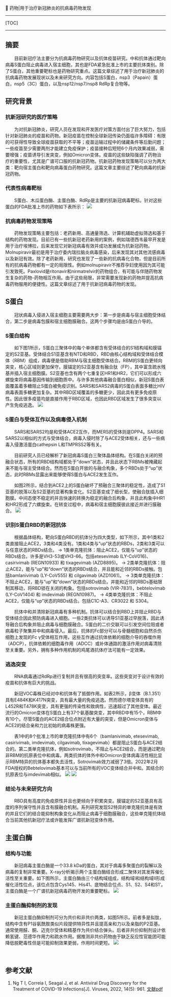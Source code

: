 👏 药物|用于治疗新冠肺炎的抗病毒药物发现

---
[TOC]

---
## 摘要
&emsp;&emsp;目前新冠疗法主要分为抗病毒药物研究以及抗体疫苗研究。中和抗体通过靶向病毒S蛋白阻止病毒进入宿主细胞，其也是FDA紧急批准上市的主要抗体类别。除了S蛋白，其他重要靶标也是药物研究重点。这篇文章综述了用于治疗新冠肺炎的抗病毒药物发展现状以及未来研究方向。内容包括S蛋白，nsp3（Papain）蛋白，nsp5（3C）蛋白，以及nsp12/nsp7/nsp8 RdRp复合物等。

## 研究背景
### 抗新冠研究的医疗策略
&emsp;&emsp;为对抗新冠肺炎，研究人员在发现和开发医疗对策方面付出了巨大努力，包括针对新冠肺炎的疫苗和药物。新冠疫苗在控制全球新冠传染仍面临许多障碍：有限的可获得性导致全球疫苗获取的不平等；疫苗运输过程中的储藏条件等后勤问题；一些疫苗至少需要两剂才能建立免疫保护；疫苗接种后短短6个月内效果减弱，需要增强；疫苗诱导引发突变，例如Omicron变体。疫苗的这些缺陷强调了药物治疗的重要性，尤其是广谱可口服的抗新冠药物。抗新冠药物发现策略可以分为两大类：靶向宿主蛋白和靶向病毒蛋白药物研究。这篇文章主要综述了靶向病毒的抗新冠药物。

### 代表性病毒靶标
&emsp;&emsp;S蛋白、木瓜蛋白酶、主蛋白酶、RdRp是主要的抗新冠病毒靶标。针对这些蛋白的FDA批准上市的药物如下表所示：
![](药物用于治疗新冠肺炎的抗病毒药物发现/药物用于治疗新冠肺炎的抗病毒药物发现_2022-06-21-17-49-10.png)

### 抗病毒药物发现策略
&emsp;&emsp;药物发现策略主要包括：老药新用、高通量筛选、计算机辅助虚拟筛选和基于结构的药物发现。目前已有一些抗新冠老药新用的案例，例如瑞德西韦最早开发是用于治疗埃博拉，后来发现它对新冠病毒有效并成功发展成为抗新冠药物。Molnupiravir最初是用于治疗委内瑞拉脑炎病毒感染，后来发现其对其他流感病毒以及新冠有效。除了老药新用，研究也发现了一些新的抗病毒化合物，但是目前所有的抗病毒药物都有一定的局限性。例如molnupiravir不推荐孕妇使用因为其可能引发致死。Paxlovid是ritonavir和nirmatrelvir的药物组合，有可能与伴随药物发生复杂的药物-药物相互作用。由于这些局限，非常需要发现新的药物并提高抗病毒药物服用的便捷性。这篇文章综述了用于抗新冠病毒药物的发现。

## S蛋白
&emsp;&emsp;冠状病毒入侵进入宿主细胞主要需要两大步：第一步是病毒与宿主细胞受体结合，第二步是病毒包膜和宿主细胞膜融合。这两个步骤均是由S蛋白介导的。

### S蛋白结构
&emsp;&emsp;如下图1所示，S蛋白三聚体中的每个单体都含有受体结合的S1结构域和膜锚定的S2亚基。受体结合S1亚基含有NTD和RBD，RBD由核心结构域和受体结合模体（RBM）组成，病毒便是借助RBM与宿主细胞受体结合。RBM的S蛋白更倾向突变，核心区域则更加保守。膜锚定的S2亚基含有融合肽（FP），其中富含疏水残基并插入宿主细胞膜。S2亚基也含有两个七重复区HR1和HR2，它们可以形成六螺旋束将病毒基因传输到细胞质中。与许多其他病毒融合蛋白相似，新冠S蛋白表面覆盖着多糖阻止S蛋白被免疫识别。SARS和SARS2病毒的S蛋白表面多糖比HIV病毒表面多糖更加复杂。其中RBD区域覆盖的多糖更少，因此具有更多免疫原性。因此很多疫苗均是直接作用于RBD区域，也因此RBD区域发生了很多突变以产生免疫逃逸。
![](药物用于治疗新冠肺炎的抗病毒药物发现/药物用于治疗新冠肺炎的抗病毒药物发现_2022-06-22-16-26-19.png)

### S蛋白与受体互作以及病毒侵入机制
&emsp;&emsp;SARS和SARS2均是和受体ACE2互作，而MERS的受体则是DPP4。SARS和SARS2以相似的方式与受体结合，病毒入侵时除了与ACE2受体相关，还与一些病毒入侵激活蛋白cathepsin L和TMPRSS2等有关。

&emsp;&emsp;目前研究人员已经解析了新冠病毒S蛋白三聚体晶体结构。在S蛋白关闭的预融合状态，所有的RBD结构域都处于“down”状态，并且此状态下RBMs被掩藏起来不能与宿主受体结合。然而在S蛋白开放的与融合构象，多个RBDs处于“up”状态，此时RBMs显露出来能够使得S蛋白与ACE2发生互作。

&emsp;&emsp;如图2所示，结合到ACE2上的S蛋白破坏了预融合三聚体的稳定性，造成了S1亚基的脱落以及S2亚基的显著构象变化。S2亚基变成了细长型，使融合肽插入细胞膜。中间态使不稳定的并且快速的转换为稳定的融合后构象，并且此构象中HR1和HR2形成了六螺旋束。在转变过程中，病毒和宿主细胞膜彼此接近并进行膜融合。
![](药物用于治疗新冠肺炎的抗病毒药物发现/药物用于治疗新冠肺炎的抗病毒药物发现_2022-06-22-17-49-55.png)

### 识别S蛋白RBD的新冠抗体
&emsp;&emsp;根据晶体结构，靶向S蛋白RBD的抗体分为四大类型，如下所示，其中1类和2类直接阻止ACE2，3类和4类没有。1类和4类与“up”状态的RBDs，2类和3类可以与任意状态的RBDs结合。
-> 1类单克隆抗体：阻止ACE2，仅能与“up”状态的RBDs结合。许多是VH3-53或VH3-66。包括etesevimab (LY-CoV016)、casirivimab (REGN10933) 和 tixagevimab (AZD8895)。
-> 2类单克隆抗体：阻止ACE2，能与“up”和“down”状态的RBDs结合，并且能和近邻的RBDs接触。包括bamlanivimab
(LY-CoV555) 和 cilgavimab (AZD1061)。
-> 3类单克隆抗体：不阻止ACE2，能与“up”和“down”状态的RBDs结合。并能和近邻的RBDs基础限制其移动，将RBD锁在关闭的构象。包括sotrovimab (VIR-7831)，bebtelovimab (LY-CoV1404) 和 imdevimab (REGN10987)。
-> 4类单克隆抗体：不阻止ACE2，仅能与“up”状态的RBDs结合。包括C1C-A3、CR3022 和 S304。

&emsp;&emsp;抗体中和并清除新冠病毒有多种机制。抗体可以结合到RBD上并阻止RBD与受体结合因此预防病毒进入细胞。一些2类抗体可以诱导S1亚基过早脱落，因此诱导融合后构象并阻止病毒与细胞膜融合。S蛋白的二价交联可以引发空间位阻或者病毒粒子聚集并中和病毒侵入。最后，抗体的Fc部分可以与骨髓细胞和自然杀伤细胞上发现的Fc γ受体相互作用，这些互作通过抗体依赖的细胞介导的吞噬作用（ADCP），抗体依赖的细胞毒作用（ADCC）或补体通路的激活作用对病毒清除至关重要。另外，拥有多种作用机制的鸡尾酒抗体疗法可能有一定效果。

### 逃逸突变
&emsp;&emsp;RNA病毒通过RdRp进行复制并且有很高的突变率。这些突变对于设计有效的疫苗和抗体有巨大的挑战。

&emsp;&emsp;新冠VOC毒株已经对中和抗体有了抵御作用。如表2所示，β变体（B.1.351）具有E484K和K417N突变，具有最大量的免疫逃逸。然而德尔塔变体具有的L452R和T478K突变，具有更强的传染性和致病性，迅速超过了其他变体。最近流行的Omicron变体在S蛋白上有37个氨基酸突变，其中RBD中有15个，RBM中有10个。尽管S蛋白的ACE2结合位点附近有大量的突变，但是Omicron变体与ACE2的结合亲和力比初始的病毒株更强。

&emsp;&emsp;表1中的8个批准上市的单克隆抗体中有6个（bamlanivimab, etesevimab, casirivimab, imdevimab, cilgavimab, tixagevimab）都是阻止S蛋白与ACE2结合的。第二类单克隆抗体，例如sotrovimab，不阻止与ACE2结合，而是通过靶向非RBM的抗原表位中和病毒。两类抗体的体外中和Omicron变体病毒活性相比显示RBM特异的抗体基本都失去活性，Sotrovimab效力减弱了3倍。2022年2月FDA授权的Bebtelovimab基本可以与当前所有的VOC变体结合并中和。其结合的抗原表位与imdevimab相似。
![](药物用于治疗新冠肺炎的抗病毒药物发现/药物用于治疗新冠肺炎的抗病毒药物发现_2022-06-23-17-25-51.png)
![](药物用于治疗新冠肺炎的抗病毒药物发现/药物用于治疗新冠肺炎的抗病毒药物发现_2022-06-23-17-26-08.png)

### 结论与未来研究方向
&emsp;&emsp;RBD具有高度的免疫原性并且也更倾向于积累突变。膜锚定的S2亚基具有高度的序列保守性并且含有膜融合机制。系列研究发现S2特异的单克隆抗体是有效的并且它们的结合能抑制构象变化从而阻止病毒于细胞膜融合，这些单克隆抗体结合当前其他抗新冠疗法或许能发挥广谱抗新冠变体作用。

## 主蛋白酶
### 结构与功能
&emsp;&emsp;新冠病毒主蛋白酶是一个33.8 kDa的蛋白，其对于病毒多聚蛋白的裂解以及病毒的复制非常重要。X-ray分析揭示两个主蛋白酶结合形成二聚体对其发挥催化活性至关重要。如下图所示，主蛋白酶由三个结构域组成，结构域Ⅰ和结构域Ⅱ形成催化活性位点，该位点包含Cys145、His41、底物结合位点、S1、S2、S4和S1'。主蛋白酶是一个广谱抗新冠病毒药物开发的重要靶标。
![](药物用于治疗新冠肺炎的抗病毒药物发现/药物用于治疗新冠肺炎的抗病毒药物发现_2022-06-24-11-35-23.png)

### 主蛋白酶抑制剂的发现
&emsp;&emsp;新冠主蛋白酶抑制剂可分为共价和非共价两类，如图5所示。前者多是拟肽，结构中含有P1谷氨酰胺类似片段提供特异性并且提高亲和力以及亲脂的P2亚基。通常使用醛、酮、迈克尔受体和精基作为共价结合弹头。后者非共价抑制剂设计依赖氢键、范德华作用力和疏水作用。据推测非共价药物由于缺乏反应性官能团可能降低脱靶毒性但是可能抑制效果更弱，作用时间更短。
![](药物用于治疗新冠肺炎的抗病毒药物发现/药物用于治疗新冠肺炎的抗病毒药物发现_2022-06-24-11-53-52.png)

&emsp;&emsp;

## 参考文献
1. Ng T I, Correia I, Seagal J, et al. Antiviral Drug Discovery for the Treatment of COVID-19 Infections[J]. Viruses, 2022, 14(5): 961. [文献pdf](./药物用于治疗新冠肺炎的抗病毒药物发现/viruses-14-00961.pdf)